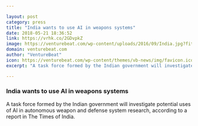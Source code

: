 ```yaml
---

layout: post
category: press
title: "India wants to use AI in weapons systems"
date: 2018-05-21 18:36:52
link: https://vrhk.co/2GDvpkZ
image: https://venturebeat.com/wp-content/uploads/2016/09/India.jpg?fit=1748%2C1049&strip=all
domain: venturebeat.com
author: "VentureBeat"
icon: https://venturebeat.com/wp-content/themes/vb-news/img/favicon.ico
excerpt: "A task force formed by the Indian government will investigate potential uses of AI in autonomous weapon and defense system research, according to a report in The Times of India."

---
```


### India wants to use AI in weapons systems

A task force formed by the Indian government will investigate potential uses of AI in autonomous weapon and defense system research, according to a report in The Times of India.